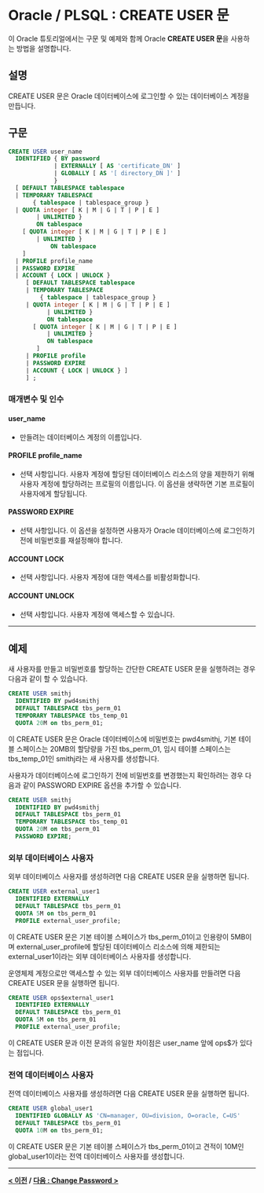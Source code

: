 # Oracle / PLSQL : CREATE USER 문
이 Oracle 튜토리얼에서는 구문 및 예제와 함께 Oracle **CREATE USER 문**을 사용하는 방법을 설명합니다.

## 설명
CREATE USER 문은 Oracle 데이터베이스에 로그인할 수 있는 데이터베이스 계정을 만듭니다.

## 구문

```sql
CREATE USER user_name 
  IDENTIFIED { BY password
             | EXTERNALLY [ AS 'certificate_DN' ]
             | GLOBALLY [ AS '[ directory_DN ]' ]
             }
  [ DEFAULT TABLESPACE tablespace
  | TEMPORARY TABLESPACE
       { tablespace | tablespace_group }
  | QUOTA integer [ K | M | G | T | P | E ]
        | UNLIMITED }
        ON tablespace
    [ QUOTA integer [ K | M | G | T | P | E ]
        | UNLIMITED }
            ON tablespace
    ]
  | PROFILE profile_name
  | PASSWORD EXPIRE
  | ACCOUNT { LOCK | UNLOCK }
     [ DEFAULT TABLESPACE tablespace
     | TEMPORARY TABLESPACE
         { tablespace | tablespace_group }
     | QUOTA integer [ K | M | G | T | P | E ]
           | UNLIMITED }
           ON tablespace
       [ QUOTA integer [ K | M | G | T | P | E ]
           | UNLIMITED }
           ON tablespace
        ]
     | PROFILE profile
     | PASSWORD EXPIRE
     | ACCOUNT { LOCK | UNLOCK } ]
     ] ;
```
### 매개변수 및 인수
#### **user_name**
- 만들려는 데이터베이스 계정의 이름입니다.
#### **PROFILE profile_name**
- 선택 사항입니다. 사용자 계정에 할당된 데이터베이스 리소스의 양을 제한하기 위해 사용자 계정에 할당하려는 프로필의 이름입니다. 이 옵션을 생략하면 기본 프로필이 사용자에게 할당됩니다.
#### **PASSWORD EXPIRE**
- 선택 사항입니다. 이 옵션을 설정하면 사용자가 Oracle 데이터베이스에 로그인하기 전에 비밀번호를 재설정해야 합니다.
#### **ACCOUNT LOCK**
- 선택 사항입니다. 사용자 계정에 대한 액세스를 비활성화합니다.
#### **ACCOUNT UNLOCK**
- 선택 사항입니다. 사용자 계정에 액세스할 수 있습니다.

---
## 예제
새 사용자를 만들고 비밀번호를 할당하는 간단한 CREATE USER 문을 실행하려는 경우 다음과 같이 할 수 있습니다.
```sql
CREATE USER smithj
  IDENTIFIED BY pwd4smithj
  DEFAULT TABLESPACE tbs_perm_01
  TEMPORARY TABLESPACE tbs_temp_01
  QUOTA 20M on tbs_perm_01;
```
이 CREATE USER 문은 Oracle 데이터베이스에 비밀번호는 pwd4smithj, 기본 테이블 스페이스는 20MB의 할당량을 가진 tbs_perm_01, 임시 테이블 스페이스는 tbs_temp_01인 smithj라는 새 사용자를 생성합니다.

사용자가 데이터베이스에 로그인하기 전에 비밀번호를 변경했는지 확인하려는 경우 다음과 같이 PASSWORD EXPIRE 옵션을 추가할 수 있습니다.
```sql
CREATE USER smithj
  IDENTIFIED BY pwd4smithj
  DEFAULT TABLESPACE tbs_perm_01
  TEMPORARY TABLESPACE tbs_temp_01
  QUOTA 20M on tbs_perm_01
  PASSWORD EXPIRE;
```

### 외부 데이터베이스 사용자
외부 데이터베이스 사용자를 생성하려면 다음 CREATE USER 문을 실행하면 됩니다.
```sql
CREATE USER external_user1
  IDENTIFIED EXTERNALLY
  DEFAULT TABLESPACE tbs_perm_01
  QUOTA 5M on tbs_perm_01
  PROFILE external_user_profile;
```
이 CREATE USER 문은 기본 테이블 스페이스가 tbs_perm_01이고 인용량이 5MB이며 external_user_profile에 할당된 데이터베이스 리소스에 의해 제한되는 external_user1이라는 외부 데이터베이스 사용자를 생성합니다.

운영체제 계정으로만 액세스할 수 있는 외부 데이터베이스 사용자를 만들려면 다음 CREATE USER 문을 실행하면 됩니다.
```sql
CREATE USER ops$external_user1
  IDENTIFIED EXTERNALLY
  DEFAULT TABLESPACE tbs_perm_01
  QUOTA 5M on tbs_perm_01
  PROFILE external_user_profile;
```
이 CREATE USER 문과 이전 문과의 유일한 차이점은 user_name 앞에 ops$가 있다는 점입니다.

### 전역 데이터베이스 사용자
전역 데이터베이스 사용자를 생성하려면 다음 CREATE USER 문을 실행하면 됩니다.
```sql
CREATE USER global_user1
  IDENTIFIED GLOBALLY AS 'CN=manager, OU=division, O=oracle, C=US'
  DEFAULT TABLESPACE tbs_perm_01
  QUOTA 10M on tbs_perm_01;
```
이 CREATE USER 문은 기본 테이블 스페이스가 tbs_perm_01이고 견적이 10M인 global_user1이라는 전역 데이터베이스 사용자를 생성합니다.

---
**[< 이전](Roles.md) / [다음 : Change Password >](Change_Password.md)**